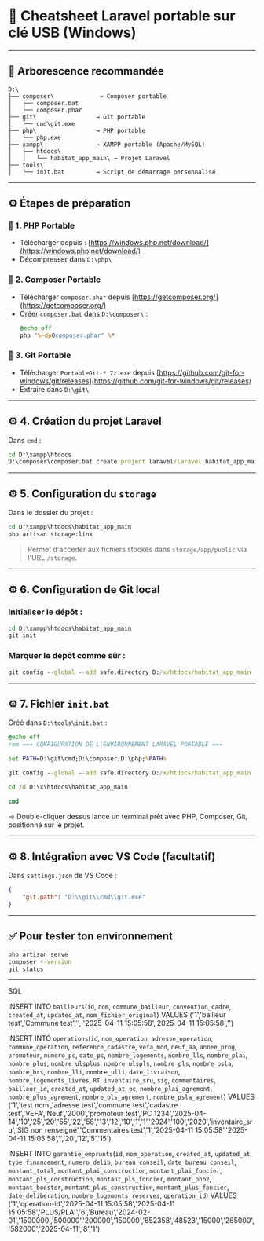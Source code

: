# 🧳 **Cheatsheet Laravel portable sur clé USB (Windows)**

---

## 📁 Arborescence recommandée

```
D:\
├── composer\             → Composer portable
│   ├── composer.bat
│   └── composer.phar
├── git\                 → Git portable
│   └── cmd\git.exe
├── php\                 → PHP portable
│   └── php.exe
├── xampp\               → XAMPP portable (Apache/MySQL)
│   ├── htdocs\
│   │   └── habitat_app_main\ → Projet Laravel
├── tools\
│   └── init.bat         → Script de démarrage personnalisé
```

---

## ⚙️ Étapes de préparation

### 🔧 1. PHP Portable

- Télécharger depuis : [https://windows.php.net/download/](https://windows.php.net/download/)
- Décompresser dans `D:\php\`

### 🔧 2. Composer Portable

- Télécharger `composer.phar` depuis [https://getcomposer.org/](https://getcomposer.org/)
- Créer `composer.bat` dans `D:\composer\` :
  ```bat
  @echo off
  php "%~dp0composer.phar" %*
  ```

### 🔧 3. Git Portable

- Télécharger `PortableGit-*.7z.exe` depuis [https://github.com/git-for-windows/git/releases](https://github.com/git-for-windows/git/releases)
- Extraire dans `D:\git\`

---

## ⚙️ 4. Création du projet Laravel

Dans `cmd` :
```cmd
cd D:\xampp\htdocs
D:\composer\composer.bat create-project laravel/laravel habitat_app_main
```

---

## ⚙️ 5. Configuration du `storage`

Dans le dossier du projet :
```cmd
cd D:\xampp\htdocs\habitat_app_main
php artisan storage:link
```

> Permet d'accéder aux fichiers stockés dans `storage/app/public` via l'URL `/storage`.

---

## ⚙️ 6. Configuration de Git local

### Initialiser le dépôt :
```cmd
cd D:\xampp\htdocs\habitat_app_main
git init
```

### Marquer le dépôt comme sûr :
```cmd
git config --global --add safe.directory D:/x/htdocs/habitat_app_main
```

---

## ⚙️ 7. Fichier `init.bat`

Créé dans `D:\tools\init.bat` :

```bat
@echo off
rem === CONFIGURATION DE L'ENVIRONNEMENT LARAVEL PORTABLE ===

set PATH=D:\git\cmd;D:\composer;D:\php;%PATH%

git config --global --add safe.directory D:/x/htdocs/habitat_app_main

cd /d D:\x\htdocs\habitat_app_main

cmd
```

→ Double-cliquer dessus lance un terminal prêt avec PHP, Composer, Git, positionné sur le projet.

---

## ⚙️ 8. Intégration avec VS Code (facultatif)

Dans `settings.json` de VS Code :

```json
{
    "git.path": "D:\\git\\cmd\\git.exe"
}
```

---

## ✅ Pour tester ton environnement

```cmd
php artisan serve
composer --version
git status
```

---

SQL

INSERT INTO `bailleurs`(`id`, `nom`, `commune_bailleur`, `convention_cadre`, `created_at`, `updated_at`, `nom_fichier_original`) VALUES ('1','bailleur test','Commune test','', '2025-04-11 15:05:58','2025-04-11 15:05:58','')

INSERT INTO `operations`(`id`, `nom_operation`, `adresse_operation`, `commune_operation`, `reference_cadastre`, `vefa_mod`, `neuf_aa`, `annee_prog`, `promoteur`, `numero_pc`, `date_pc`, `nombre_logements`, `nombre_lls`, `nombre_plai`, `nombre_plus`, `nombre_ulsplus`, `nombre_ulspls`, `nombre_pls`, `nombre_psla`, `nombre_brs`, `nombre_lli`, `nombre_ulli`, `date_livraison`, `nombre_logements_livres`, `RT`, `inventaire_sru`, `sig`, `commentaires`, `bailleur_id`, `created_at`, `updated_at`, `pc`, `nombre_plai_agrement`, `nombre_plus_agrement`, `nombre_pls_agrement`, `nombre_psla_agrement`) VALUES ('1','test nom','adresse test','commune test','cadastre test','VEFA','Neuf','2000','promoteur test','PC 1234','2025-04-14','10','25','20','55','22','58','13','12','10','1','1','2024','100','2020','inventaire_sru','SIG non renseigné','Commentaires test','1','2025-04-11 15:05:58','2025-04-11 15:05:58','','20','12','5','15')

INSERT INTO `garantie_emprunts`(`id`, `nom_operation`, `created_at`, `updated_at`, `type_financement`, `numero_delib`, `bureau_conseil`, `date_bureau_conseil`, `montant_total`, `montant_plai_construction`, `montant_plai_foncier`, `montant_pls_construction`, `montant_pls_foncier`, `montant_phb2`, `montant_booster`, `montant_plus_construction`, `montant_plus_foncier`, `date_deliberation`, `nombre_logements_reserves`, `operation_id`) VALUES ('1','operation-id','2025-04-11 15:05:58','2025-04-11 15:05:58','PLUS/PLAI','6','Bureau','2024-02-01','1500000','500000','200000','150000','652358','48523','15000','265000','582000','2025-04-11','8','1')